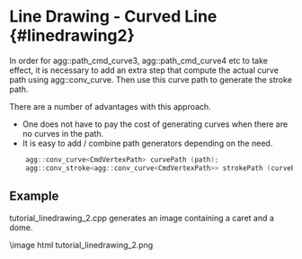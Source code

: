 Line Drawing - Curved Line {#linedrawing2}
==========================================

In order for agg::path_cmd_curve3, agg::path_cmd_curve4 etc to take effect,
it is necessary to add an extra step that compute the actual curve path
using agg::conv_curve.  Then use this curve path to generate the stroke path.

There are a number of advantages with this approach.

* One does not have to pay the cost of generating curves when there are
  no curves in the path.
* It is easy to add / combine path generators depending on the need.

```cpp
	agg::conv_curve<CmdVertexPath> curvePath (path);
	agg::conv_stroke<agg::conv_curve<CmdVertexPath>> strokePath (curvePath);
```

Example
-------

tutorial_linedrawing_2.cpp generates an image containing a caret and a dome.

\image html tutorial_linedrawing_2.png
